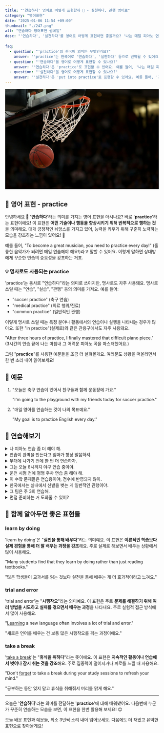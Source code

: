 ```yaml
---
title: "'연습하다' 영어로 어떻게 표현할까 🏀 - 실천하다, 관행 영어로"
category: "영어표현"
date: "2025-01-06 11:54 +09:00"
thumbnail: "./247.png"
alt: "연습하다 영어표현 썸네일"
desc: "'연습하다', '실천하다'를 영어로 어떻게 표현하면 좋을까요? '나는 매일 피아노 연습을 해요.', '그의 조언을 실천해 볼게요.' 등을 영어로 표현하는 법을 배워봅시다. 다양한 예문을 통해서 연습하고 본인의 표현으로 만들어 보세요."

faq:
  - question: "'practice'의 한국어 의미는 무엇인가요?"
    answer: "'practice'는 한국어로 '연습하다', '실천하다' 등으로 번역될 수 있어요."
  - question: "'연습하다'을 영어로 어떻게 표현할 수 있나요?"
    answer: "'연습하다'은 'practice'로 표현할 수 있어요. 예를 들어, '나는 매일 피아노 연습을 해요'는 'I practice piano every day'로 말할 수 있어요."
  - question: "'실천하다'을 영어로 어떻게 표현할 수 있나요?"
    answer: "'실천하다'은 'put into practice'로 표현할 수 있어요. 예를 들어, '그의 조언을 실천해 볼게요'는 'I will put his advice into practice'로 말할 수 있어요."
---
```


![농구골대에 들어가는 농구공](./247-1.jpg)

## 🌟 영어 표현 - practice

안녕하세요 👋 '**연습하다**'라는 의미를 가지는 영어 표현을 아시나요? 바로 '**practice**'라는 표현이에요! 이 표현은 **어떤 기술이나 행동을 향상시키기 위해 반복적으로 행하는 것**을 의미해요. 대개 긍정적인 뉘앙스를 가지고 있어, 능력을 키우기 위해 꾸준히 노력하는 모습을 강조하는 느낌이 있어요! 🚀

예를 들어, "To become a great musician, you need to practice every day!" (훌륭한 음악가가 되려면 매일 연습해야 해요!)라고 말할 수 있어요. 이렇게 말하면 상대방에게 꾸준한 연습의 중요성을 강조하는 거죠.

<div 
  data-inline-banner="🎉 새해에는 스픽 AI와 함께 영어 공부하자" 
  data-inline-banner-subtext="설날 특별 할인으로 최대 70% 할인! (~2/3)" 
  data-inline-banner-link="https://app.usespeak.com/kr-ko/sale/kr-affiliate-special/?ref=engple-inline"
  data-inline-banner-caption="해당 링크를 통해 구매시 일정액의 수수료를 지급받습니다.">
</div>

### 💡 명사로도 사용되는 practice

'practice'는 동사로 "연습하다"라는 의미로 쓰이지만, 명사로도 자주 사용돼요. 명사로 쓰일 때는 "연습", "실습", "관행" 등의 의미를 가져요. 예를 들어:

- "soccer practice" (축구 연습)
- "medical practice" (의료 행위/진료)
- "common practice" (일반적인 관행)

이렇게 명사로 쓰일 때는 특정 분야나 활동에서의 연습이나 실행을 나타내는 경우가 많아요. 또한 "in practice"(실제로)와 같은 관용구에서도 자주 사용돼요.

"After three hours of practice, I finally mastered that difficult piano piece."
(3시간의 연습 끝에 나는 마침내 그 어려운 피아노 곡을 마스터했어요.)

그럼 "**practice**"를 사용한 예문들을 조금 더 살펴볼게요. 여러분도 상황을 떠올리면서 한 번 소리 내어 읽어보세요!

## 📖 예문

1. "오늘은 축구 연습이 있어서 친구들과 함께 운동장에 가요."

   "I'm going to the playground with my friends today for soccer practice."

2. "매일 영어를 연습하는 것이 나의 목표예요."

   "My goal is to practice English every day."

## 💬 연습해보기

<details>
<summary>나 피아노 연습 좀 더 해야 해.</summary>
<span>I need to practice my piano more often.</span>
</details>

<details>
<summary>연습이 완벽을 만든다고 엄마가 항상 말씀하셔.</summary>
<span>Practice makes perfect, that's what my mom always says.</span>
</details>

<details>
<summary>무대에 나가기 전에 한 번 더 연습하자.</summary>
<span>Let's practice one more time before we go on stage.</span>
</details>

<details>
<summary>그는 오늘 6시까지 야구 연습 중이야.</summary>
<span>He's at baseball practice until 6 PM today.</span>
</details>

<details>
<summary>운전 시험 전에 평행 주차 연습 좀 해야 해.</summary>
<span>I gotta practice parallel parking before my driving test.</span>
</details>

<details>
<summary>이 수학 문제들은 연습용이야, 점수에 반영되지 않아.</summary>
<span>These math problems are just for practice, they won't count toward your grade.</span>
</details>

<details>
<summary>한국에서는 실내에서 신발을 벗는 게 일반적인 관행이야.</summary>
<span>It's a common practice in Korea to take off your shoes indoors.</span>
</details>

<details>
<summary>그 팀은 주 3회 연습해.</summary>
<span>The team has practice three times a week.</span>
</details>

<details>
<summary>면접 준비하는 거 도와줄 수 있어?</summary>
<span>Could you help me practice for my job interview?</span>
</details>

## 🤝 함께 알아두면 좋은 표현들

### learn by doing

'learn by doing'은 "**실천을 통해 배우다**"라는 의미예요. 이 표현은 **이론적인 학습보다 실제 경험을 통해 더 잘 배우는 과정을 강조**해요. 주로 실제로 해보면서 배우는 상황에서 많이 사용해요.

"Many students find that they learn by doing rather than just reading textbooks."

"많은 학생들이 교과서를 읽는 것보다 실천을 통해 배우는 게 더 효과적이라고 느껴요."

### trial and error

'trial and error'는 "**시행착오**"라는 의미예요. 이 표현은 주로 **문제를 해결하기 위해 여러 방법을 시도하고 실패를 겪으면서 배우는 과정**을 나타내요. 주로 실험적 접근 방식에서 많이 사용해요.

"[Learning](/blog/in-english/245.learn/) a new language often involves a lot of trial and error."

"새로운 언어를 배우는 건 보통 많은 시행착오를 겪는 과정이에요."

### take a break

'[take a break](/blog/in-english/202.take-a-break/)'는 "**휴식을 취하다**"라는 뜻이에요. 이 표현은 **지속적인 활동이나 연습에서 벗어나 잠시 쉬는 것을 강조**해요. 주로 집중력이 떨어지거나 피로를 느낄 때 사용해요.

"Don't [forget](/blog/in-english/023.forget/) to take a break during your study sessions to refresh your mind."

"공부하는 동안 잊지 말고 휴식을 취해줘서 머리를 맑게 해요."

---

오늘은 '**연습하다**'라는 의미를 전달하는 '**practice**'에 대해 배워봤어요. 다음번에 누군가 꾸준히 연습하는 모습을 보면, 이 표현을 한번 활용해 보세요! 😊

오늘 배운 표현과 예문들, 최소 3번씩 소리 내어 읽어보세요. 다음에도 더 재밌고 유익한 표현으로 찾아올게요!
